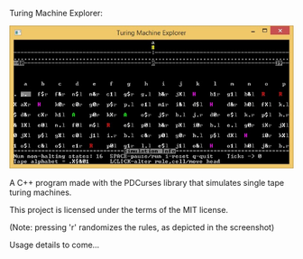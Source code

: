 Turing Machine Explorer:

![Alt text](/screenshot.jpg?raw=true "Screenshot")

A C++ program made with the PDCurses library that simulates single tape turing machines.

This project is licensed under the terms of the MIT license.

(Note: pressing 'r' randomizes the rules, as depicted in the screenshot)

Usage details to come...
